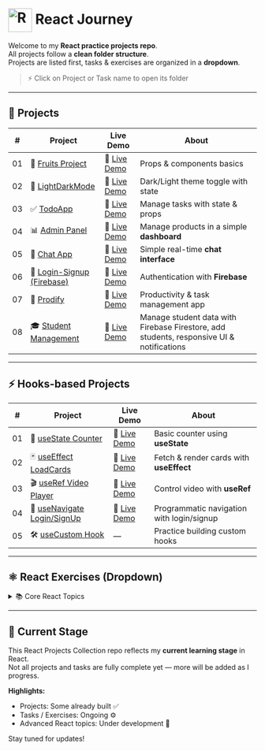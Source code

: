 # <img src="https://techstack-generator.vercel.app/react-icon.svg" alt="React" width="48" height="48" style="vertical-align:middle;" /> React Journey

Welcome to my **React practice projects repo**.  
All projects follow a **clean folder structure**.  
Projects are listed first, tasks & exercises are organized in a **dropdown**.

> ⚡ Click on Project or Task name to open its folder

---

## 🚀 Projects

| #   | Project                                                                                          | Live Demo                                            | About                             |
| --- | ------------------------------------------------------------------------------------------------ | ---------------------------------------------------- | --------------------------------- |
| 01  | 🍎 [Fruits Project](https://github.com/AnkitSabariya/React/tree/main/Projects/01_Fresh-Fruits)   | 🔗 [Live Demo](https://fresh-fruits-chi.vercel.app/) | Props & components basics         |
| 02  | 🌙 [LightDarkMode](https://github.com/AnkitSabariya/React/tree/main/Projects/02-LightDarkMode)   | 🔗 [Live Demo](https://react-wnmg.vercel.app/) | Dark/Light theme toggle with state |
| 03  | ✅ [TodoApp](https://github.com/AnkitSabariya/React/tree/main/Projects/03-TodoApp)               | 🔗 [Live Demo](https://react-u7gh.vercel.app/) | Manage tasks with state & props   |
| 04  | 📊 [Admin Panel](https://github.com/AnkitSabariya/React/tree/main/Projects/04-Admin-Product-Manger) | 🔗 [Live Demo](https://react-3b27.vercel.app/) | Manage products in a simple **dashboard** |
| 05  | 💬 [Chat App](https://github.com/AnkitSabariya/React/tree/main/Projects/05-ChatApp)              | 🔗 [Live Demo](https://react-xyzo.vercel.app/) | Simple real-time **chat interface** |
| 06  | 🔐 [Login-Signup (Firebase)](https://github.com/AnkitSabariya/React/tree/main/Projects/06-Login-Signup-Firebase) | 🔗 [Live Demo](https://react-gbp4.vercel.app/login) | Authentication with **Firebase**  |
| 07  | 🚀 [Prodify](https://github.com/AnkitSabariya/React/tree/main/Projects/06-Prodify)               | 🔗 [Live Demo](https://react-fd9r.vercel.app/) | Productivity & task management app |
| 08  | 🎓 [Student Management](https://github.com/AnkitSabariya/React/tree/main/Firebase/Student-Database) | 🔗 [Live Demo](https://react-vcfc.vercel.app/) | Manage student data with Firebase Firestore, add students, responsive UI & notifications |


---

## ⚡ Hooks-based Projects

| #   | Project                                                                                          | Live Demo                                            | About                             |
| --- | ------------------------------------------------------------------------------------------------ | ---------------------------------------------------- | --------------------------------- |
| 01  | 🔢 [useState Counter](https://github.com/AnkitSabariya/React/tree/main/Hooks/01-Usestate(counter)) | 🔗 [Live Demo](https://use-state-counter.vercel.app/) | Basic counter using **useState**  |
| 02  | 🃏 [useEffect LoadCards](https://github.com/AnkitSabariya/React/tree/main/Hooks/02-UseEffect(LoadCards)) | 🔗 [Live Demo](https://use-effect-loadcards.vercel.app/) | Fetch & render cards with **useEffect** |
| 03  | 🎬 [useRef Video Player](https://github.com/AnkitSabariya/React/tree/main/Hooks/03-UseRef(VideoPlayer)) | 🔗 [Live Demo](https://use-ref-videoplayer.vercel.app/) | Control video with **useRef**     |
| 04  | 🔑 [useNavigate Login/SignUp](https://github.com/AnkitSabariya/React/tree/main/Hooks/04-UseNavigate(Login-Signup)) | 🔗 [Live Demo](https://react-delta-amber.vercel.app/) | Programmatic navigation with login/signup |
| 05  | 🛠️ [useCustom Hook](https://github.com/AnkitSabariya/React/tree/main/Hooks/05-useCustom)          | —                                                    | Practice building custom hooks     |

---

## ⚛️ React Exercises (Dropdown)

<details>
  <summary>📚 Core React Topics</summary>

| #   | Task Name                                                                                 | About                                      |
| --- | ----------------------------------------------------------------------------------------- | ------------------------------------------ |
| 00  | [Introduction](https://github.com/AnkitSabariya/React/tree/main/00-Introduction)          | React basics setup & commands              |
| 01  | [Map-Filter-Reduce](https://github.com/AnkitSabariya/React/tree/main/01-Map-Filter-Reduce) | Array methods for data transformation      |
| 02  | [Spread-And-Merge](https://github.com/AnkitSabariya/React/tree/main/02-Spread-And-Merge)   | Spread operator & merging objects/arrays   |
| 03  | [Props](https://github.com/AnkitSabariya/React/tree/main/03-Props)                        | Passing & reusing data via props           |
| 04  | [Derived-And-Object-State](https://github.com/AnkitSabariya/React/tree/main/04-Derived-And-Object-State) | Managing derived & object-based state      |
| 05  | [Routing](https://github.com/AnkitSabariya/React/tree/main/05-Routing)                    | Navigation with React Router               |
| 06  | [Controlled_UnControlled](https://github.com/AnkitSabariya/React/tree/main/06-Controlled_UnControlled) | Controlled vs uncontrolled components      |
| 07  | [Lifting_State_Sync](https://github.com/AnkitSabariya/React/tree/main/07-Lifting_State_Sync) | Sharing state between components           |
| 08  | [HighendOrderComponents](https://github.com/AnkitSabariya/React/tree/main/08-HighendOrderComponents) | Reusable logic with HOCs                   |
| 09  | [Redux](https://github.com/AnkitSabariya/React/tree/main/09-Redux) | Redux Basics                   |

</details>

---

## 🔧 Current Stage

This React Projects Collection repo reflects my **current learning stage** in React.  
Not all projects and tasks are fully complete yet — more will be added as I progress.

**Highlights:**

- Projects: Some already built ✅
- Tasks / Exercises: Ongoing ⚙️
- Advanced React topics: Under development 🚀

Stay tuned for updates!
